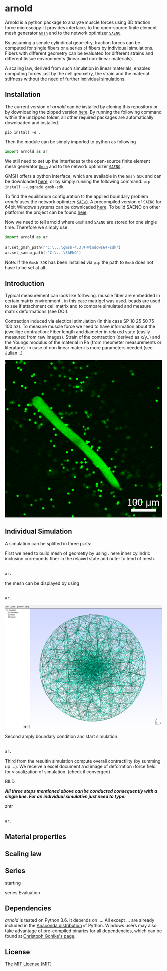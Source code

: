 # arnold

Arnold is a python package to analyze muscle forces using 3D traction force microscopy. It provides interfaces to the open-source finite element mesh generator [`Gmsh`](http://gmsh.info/) and to the network optimizer [`SAENO`](https://github.com/Tschaul/SAENO). 

By assuming a simple cylindircal geometry, traction forces can be computed for single fibers or a series of fibers by individual simulations. Fibers with different geometry can be evaluated for different strains and different tissue environments (linear and non-linear materials).


A scaling law, derived from such simulation in linear materials, enables computing forces just by the cell geometry, the strain and the material stiffness without the need of further individual simulations.



## Installation

The current version of *arnold* can be installed by cloning this repository or by downloading the zipped version [here](https://github.com/davidbhr/arnold/zipball/master). By running the following command within the unzipped folder, all other required packages are automatically downloaded and installed.

```
pip install -e . 
```




Then the module can be simply imported to python as following

```python
import arnold as ar
```




We still need to set up the interfaces to the open-source finite element mesh generator [`Gmsh`](http://gmsh.info/) and to the network optimizer [`SAENO`](https://github.com/Tschaul/SAENO) .


GMSH offers a python interface, which are available in the `Gmsh SDK` and can be downloaded [here](http://gmsh.info/#Download),
or by simply running the following command: `pip install --upgrade gmsh-sdk`.


To find the equilibrium configuration to the applied boundary problem *arnold* uses the network optimizer [`SAENO`](https://github.com/Tschaul/SAENO). A precompiled version of `SAENO` for 64bit Windows systems can be downloaded [here](https://github.com/davidbhr/arnold/tree/master/docs/SAENO). To build SAENO on other platforms the project can be found [here](https://github.com/Tschaul/SAENO).


Now we need to tell arnold  where `Gmsh` and `SAENO` are stored for one single time. Therefore we simply use

```python
import arnold as ar

ar.set_gmsh_path(r'C:\...\gmsh-4.3.0-Windows64-sdk')
ar.set_saeno_path(r'C:\...\SAENO')
```

Note: If the `Gmsh SDK` has been installed via `pip` the path to `Gmsh` does not have to be set at all.





## Introduction

Typical measurement can look like following. muscle fiber are  embedded in certain matrix environment . in this case matrigel was used. beads are used to see if attachment cell matrix and to compare simulated and measure matrix deformations (see DOI).

Contraction induced via electical stimulation (In this case SP 10 25 50 75 100 hz). To measure muscle force we need to have information about the jeweilige contraction:  Fiber length and diameter in relaxed state (easily measured from raw images). Strain of the contraction (derived as x/y..) and the Youngs modulus of the material in Pa (from rheometer measurements or literature). In case of non linear materials more parameters needed (see Julian ..)

![Loading GIF...](https://raw.githubusercontent.com/davidbhr/arnold/master/docs/GIFs/FDB_contraction(SP-10-25-50-75-100Hz).gif)



## Individual Simulation

A simulation can be splitted in three parts:

First we need to build mesh of geometry by using . here inner cylindric inclusion correponds fiber in the relaxed state and outer to tend of mesh. 


```python

ar.
```


the mesh can be displayed by using 

```python

ar.
```

<img src="https://raw.githubusercontent.com/davidbhr/arnold/master/docs/PNGs/GMSH_arnold.png" width="600" >



Second amply boundary condition and start simulation


```python

ar.
```

Third from the resultin simulation compute overall contractility (by summing up ...). We receive a excel document and image of deformtion+force field for visualization of simulation. (check if converged)


BILD





*__All three steps mentioned above can be conducted consequently with a single line. For an individual simulation just need to type:__*

zhtr

```python

ar.
```


## Material properties



## Scaling law


## Series

starting

series Evaluation




## Dependencies
*arnold* is tested on Python 3.6. It depends on .... All except ... are already included in the [Anaconda distribution](https://www.continuum.io/downloads) of Python. Windows users may also take advantage of pre-compiled binaries for all dependencies, which can be found at [Christoph Gohlke's page](http://www.lfd.uci.edu/~gohlke/pythonlibs/).

## License
[The MIT License (MIT)](https://github.com/davidbhr/arnold/blob/master/LICENSE)
